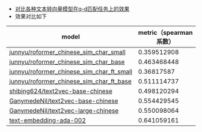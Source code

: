 * [对比各种文本转向量模型在q-d匹配任务上的效果](https://zhuanlan.zhihu.com/p/632888859)
* 效果对比如下

| model                                     | metric（spearman系数）     |
|-------------------------------------------|-------------|
| [junnyu/roformer_chinese_sim_char_small](https://huggingface.co/junnyu/roformer_chinese_sim_char_small)    | 0.359512908 |
| [junnyu/roformer_chinese_sim_char_base](https://huggingface.co/junnyu/roformer_chinese_sim_char_base)     | 0.463468448 |
| [junnyu/roformer_chinese_sim_char_ft_small](https://huggingface.co/junnyu/roformer_chinese_sim_char_ft_small) | 0.36817587  |
| [junnyu/roformer_chinese_sim_char_ft_base](https://huggingface.co/junnyu/roformer_chinese_sim_char_ft_base)  | 0.511114737 |
| [shibing624/text2vec-base-chinese](https://huggingface.co/shibing624/text2vec-base-chinese)    | 0.498120294 |
| [GanymedeNil/text2vec-base-chinese](https://huggingface.co/GanymedeNil/text2vec-base-chinese)         | 0.554429545 |
| [GanymedeNil/text2vec-large-chinese](https://huggingface.co/GanymedeNil/text2vec-large-chinese)        | 0.550098064 |
| [text-embedding-ada-002](https://openai.com/blog/new-and-improved-embedding-model)                    | 0.641059161 |
